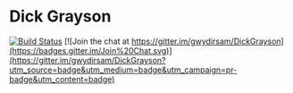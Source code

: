 Dick Grayson
================

[![Build Status](https://travis-ci.org/gwydirsam/DickGrayson.svg?branch=develop)](https://travis-ci.org/gwydirsam/DickGrayson) [![Join the chat at https://gitter.im/gwydirsam/DickGrayson](https://badges.gitter.im/Join%20Chat.svg)](https://gitter.im/gwydirsam/DickGrayson?utm_source=badge&utm_medium=badge&utm_campaign=pr-badge&utm_content=badge)

